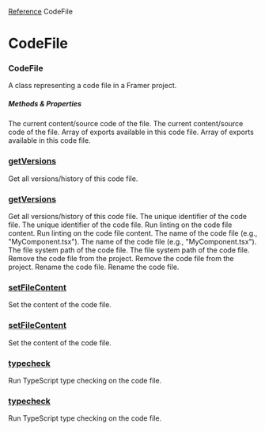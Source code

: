 [Reference](https://www.framer.com/developers/reference)
CodeFile
# CodeFile
### CodeFile
A class representing a code file in a Framer project.
##### Methods & Properties
The current content/source code of the file.
The current content/source code of the file.
Array of exports available in this code file.
Array of exports available in this code file.
###  [getVersions](https://www.framer.com/developers/reference/plugins-code-file-get-versions)
Get all versions/history of this code file.
###  [getVersions](https://www.framer.com/developers/reference/plugins-code-file-get-versions)
Get all versions/history of this code file.
The unique identifier of the code file.
The unique identifier of the code file.
Run linting on the code file content.
Run linting on the code file content.
The name of the code file (e.g., "MyComponent.tsx").
The name of the code file (e.g., "MyComponent.tsx").
The file system path of the code file.
The file system path of the code file.
Remove the code file from the project.
Remove the code file from the project.
Rename the code file.
Rename the code file.
###  [setFileContent](https://www.framer.com/developers/reference/plugins-code-file-set-file-content)
Set the content of the code file.
###  [setFileContent](https://www.framer.com/developers/reference/plugins-code-file-set-file-content)
Set the content of the code file.
###  [typecheck](https://www.framer.com/developers/reference/plugins-typecheck)
Run TypeScript type checking on the code file.
###  [typecheck](https://www.framer.com/developers/reference/plugins-typecheck)
Run TypeScript type checking on the code file.
